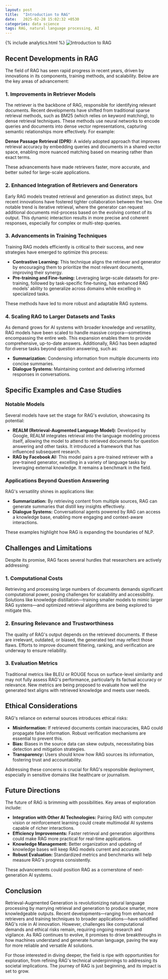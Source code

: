 ```yaml
---
layout: post
title:  "Introduction to RAG"
date:   2025-02-28 15:02:32 +0530
categories: data science
tags: RAG, natural language processing, AI
---
```

{% include analytics.html %}
![Introduction to RAG](/blog/assets/images/ragintro.jpg)
## Recent Developments in RAG

The field of RAG has seen rapid progress in recent years, driven by innovations in its components, training methods, and scalability. Below are the key areas of advancement:

### 1. Improvements in Retriever Models

The retriever is the backbone of RAG, responsible for identifying relevant documents. Recent developments have shifted from traditional sparse retrieval methods, such as BM25 (which relies on keyword matching), to dense retrieval techniques. These methods use neural networks to encode queries and documents into dense vector representations, capturing semantic relationships more effectively. For example:

**Dense Passage Retrieval (DPR):** A widely adopted approach that improves retrieval accuracy by embedding queries and documents in a shared vector space, enabling more nuanced matching based on meaning rather than exact terms.

These advancements have made retrievers faster, more accurate, and better suited for large-scale applications.

### 2. Enhanced Integration of Retrievers and Generators

Early RAG models treated retrieval and generation as distinct steps, but recent innovations have fostered tighter collaboration between the two. One notable trend is iterative retrieval, where the generator can request additional documents mid-process based on the evolving context of its output. This dynamic interaction results in more precise and coherent responses, especially for complex or multi-step queries.

### 3. Advancements in Training Techniques

Training RAG models efficiently is critical to their success, and new strategies have emerged to optimize this process:

- **Contrastive Learning:** This technique aligns the retriever and generator by encouraging them to prioritize the most relevant documents, improving their synergy.
- **Pre-training and Fine-tuning:** Leveraging large-scale datasets for pre-training, followed by task-specific fine-tuning, has enhanced RAG models' ability to generalize across domains while excelling in specialized tasks.

These methods have led to more robust and adaptable RAG systems.

### 4. Scaling RAG to Larger Datasets and Tasks

As demand grows for AI systems with broader knowledge and versatility, RAG models have been scaled to handle massive corpora—sometimes encompassing the entire web. This expansion enables them to provide comprehensive, up-to-date answers. Additionally, RAG has been adapted for diverse tasks beyond question answering, such as:

- **Summarization:** Condensing information from multiple documents into concise summaries.
- **Dialogue Systems:** Maintaining context and delivering informed responses in conversations.

## Specific Examples and Case Studies

### Notable Models

Several models have set the stage for RAG's evolution, showcasing its potential:

- **REALM (Retrieval-Augmented Language Model):** Developed by Google, REALM integrates retrieval into the language modeling process itself, allowing the model to attend to retrieved documents for question answering and other tasks. It introduced a framework that has influenced subsequent research.
- **RAG by Facebook AI:** This model pairs a pre-trained retriever with a pre-trained generator, excelling in a variety of language tasks by leveraging external knowledge. It remains a benchmark in the field.

### Applications Beyond Question Answering

RAG's versatility shines in applications like:

- **Summarization:** By retrieving content from multiple sources, RAG can generate summaries that distill key insights effectively.
- **Dialogue Systems:** Conversational agents powered by RAG can access a knowledge base, enabling more engaging and context-aware interactions.

These examples highlight how RAG is expanding the boundaries of NLP.

## Challenges and Limitations

Despite its promise, RAG faces several hurdles that researchers are actively addressing:

### 1. Computational Costs

Retrieving and processing large numbers of documents demands significant computational power, posing challenges for scalability and accessibility. Solutions like knowledge distillation—training smaller models to mimic larger RAG systems—and optimized retrieval algorithms are being explored to mitigate this.

### 2. Ensuring Relevance and Trustworthiness

The quality of RAG's output depends on the retrieved documents. If these are irrelevant, outdated, or biased, the generated text may reflect those flaws. Efforts to improve document filtering, ranking, and verification are underway to ensure reliability.

### 3. Evaluation Metrics

Traditional metrics like BLEU or ROUGE focus on surface-level similarity and may not fully assess RAG's performance, particularly its factual accuracy or relevance. New metrics are being proposed to evaluate how well the generated text aligns with retrieved knowledge and meets user needs.

## Ethical Considerations

RAG's reliance on external sources introduces ethical risks:

- **Misinformation:** If retrieved documents contain inaccuracies, RAG could propagate false information. Robust verification mechanisms are essential to prevent this.
- **Bias:** Biases in the source data can skew outputs, necessitating bias detection and mitigation strategies.
- **Transparency:** Users should know how RAG sources its information, fostering trust and accountability.

Addressing these concerns is crucial for RAG's responsible deployment, especially in sensitive domains like healthcare or journalism.

## Future Directions

The future of RAG is brimming with possibilities. Key areas of exploration include:

- **Integration with Other AI Technologies:** Pairing RAG with computer vision or reinforcement learning could create multimodal AI systems capable of richer interactions.
- **Efficiency Improvements:** Faster retrieval and generation algorithms could make RAG more practical for real-time applications.
- **Knowledge Management:** Better organization and updating of knowledge bases will keep RAG models current and accurate.
- **Robust Evaluation:** Standardized metrics and benchmarks will help measure RAG's progress consistently.

These advancements could position RAG as a cornerstone of next-generation AI systems.

## Conclusion

Retrieval-Augmented Generation is revolutionizing natural language processing by marrying retrieval and generation to produce smarter, more knowledgeable outputs. Recent developments—ranging from enhanced retrievers and training techniques to broader applications—have solidified RAG's role in AI innovation. However, challenges like computational demands and ethical risks remain, requiring ongoing research and vigilance. As RAG continues to evolve, it promises to drive breakthroughs in how machines understand and generate human language, paving the way for more reliable and versatile AI solutions.

For those interested in diving deeper, the field is ripe with opportunities for exploration, from refining RAG's technical underpinnings to addressing its societal implications. The journey of RAG is just beginning, and its impact is set to grow.
